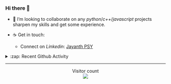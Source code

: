 ### Hi there 👋

<!-- - 🛠 I’m currently interning at [Tower Research Capital](https://www.tower-research.com/) in Core Engineering division. -->

- 👯 I’m looking to collaborate on any *python*/*c++*/*javascript* projects sharpen my skills and get some experience.

- ☕ Get in touch:
  +  Connect on *Linkedin*: [Jayanth PSY](https://www.linkedin.com/in/jayanth-p-b3924812a/)

<!--- ⚡ Fun fact: *Python* is older than *C++* and *Java*. -->

<!-- - :memo: The languages I use these days: 

<img src="https://wakatime.com/share/@j_tesla/e1311265-6285-4c3b-93d5-095ff9619aaf.png" width="700"/>
 -->
<details>
  <summary>:zap: Recent Github Activity</summary>
  
<!--START_SECTION:activity-->
1. 🎉 Merged PR [#119](https://github.com/j-tesla/blog-list/pull/119) in [j-tesla/blog-list](https://github.com/j-tesla/blog-list)
2. 🎉 Merged PR [#120](https://github.com/j-tesla/blog-list/pull/120) in [j-tesla/blog-list](https://github.com/j-tesla/blog-list)
3. 🎉 Merged PR [#118](https://github.com/j-tesla/blog-list/pull/118) in [j-tesla/blog-list](https://github.com/j-tesla/blog-list)
4. 🎉 Merged PR [#117](https://github.com/j-tesla/blog-list/pull/117) in [j-tesla/blog-list](https://github.com/j-tesla/blog-list)
5. 🎉 Merged PR [#115](https://github.com/j-tesla/blog-list/pull/115) in [j-tesla/blog-list](https://github.com/j-tesla/blog-list)
<!--END_SECTION:activity-->

</details>

-----

<p align="center"> 
  Visitor count<br>
  <img src="https://profile-counter.glitch.me/j-tesla/count.svg" />
</p>












<!--
**j-tesla/j-tesla** is a ✨ _special_ ✨ repository because its `README.md` (this file) appears on your GitHub profile.

Here are some ideas to get you started:

- 🔭 I’m currently working on ...
- 🌱 I’m currently learning ...
- 👯 I’m looking to collaborate on ...
- 🤔 I’m looking for help with ...
- 💬 Ask me about ...
- 📫 How to reach me: ...
- 😄 Pronouns: ...
- ⚡ Fun fact: ...
-->

